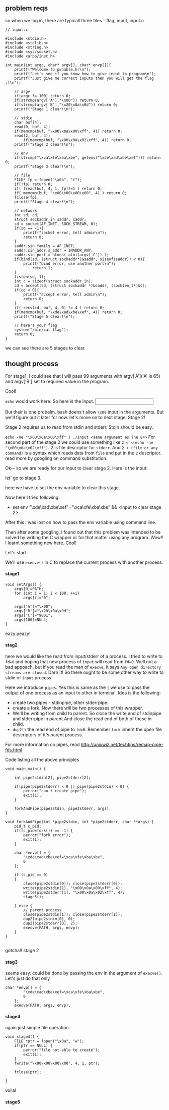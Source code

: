 ## problem reqs
so when we log in, there are typicall three files - flag, input, input.c

```
// input.c

#include <stdio.h>
#include <stdlib.h>
#include <string.h>
#include <sys/socket.h>
#include <arpa/inet.h>

int main(int argc, char* argv[], char* envp[]){
	printf("Welcome to pwnable.kr\n");
	printf("Let's see if you know how to give input to program\n");
	printf("Just give me correct inputs then you will get the flag :)\n");

	// argv
	if(argc != 100) return 0;
	if(strcmp(argv['A'],"\x00")) return 0;
	if(strcmp(argv['B'],"\x20\x0a\x0d")) return 0;
	printf("Stage 1 clear!\n");	

	// stdio
	char buf[4];
	read(0, buf, 4);
	if(memcmp(buf, "\x00\x0a\x00\xff", 4)) return 0;
	read(2, buf, 4);
        if(memcmp(buf, "\x00\x0a\x02\xff", 4)) return 0;
	printf("Stage 2 clear!\n");
	
	// env
	if(strcmp("\xca\xfe\xba\xbe", getenv("\xde\xad\xbe\xef"))) return 0;
	printf("Stage 3 clear!\n");

	// file
	FILE* fp = fopen("\x0a", "r");
	if(!fp) return 0;
	if( fread(buf, 4, 1, fp)!=1 ) return 0;
	if( memcmp(buf, "\x00\x00\x00\x00", 4) ) return 0;
	fclose(fp);
	printf("Stage 4 clear!\n");	

	// network
	int sd, cd;
	struct sockaddr_in saddr, caddr;
	sd = socket(AF_INET, SOCK_STREAM, 0);
	if(sd == -1){
		printf("socket error, tell admin\n");
		return 0;
	}
	saddr.sin_family = AF_INET;
	saddr.sin_addr.s_addr = INADDR_ANY;
	saddr.sin_port = htons( atoi(argv['C']) );
	if(bind(sd, (struct sockaddr*)&saddr, sizeof(saddr)) < 0){
		printf("bind error, use another port\n");
    		return 1;
	}
	listen(sd, 1);
	int c = sizeof(struct sockaddr_in);
	cd = accept(sd, (struct sockaddr *)&caddr, (socklen_t*)&c);
	if(cd < 0){
		printf("accept error, tell admin\n");
		return 0;
	}
	if( recv(cd, buf, 4, 0) != 4 ) return 0;
	if(memcmp(buf, "\xde\xad\xbe\xef", 4)) return 0;
	printf("Stage 5 clear!\n");

	// here's your flag
	system("/bin/cat flag");	
	return 0;
}
```

we can see there are 5 stages to clear.

## thought process
For stage1, I could see that I will pass 99 arguments with argv['A']('A' is 65) and argv['B'] set to required value in the program.

Cool!

`echo` would work here. So here is the input.
<input>

But their is one probelm. bash doens't allow `\x00` input in the arguments. But we'll figure out it later for now. let's move on to next stage. Stage 2!

Stage 2 requires us to read from stdin and stderr. Stdin should be easy.

`echo -ne "\x00\x0a\x00\xff" | ./input <same argument as lne 84>`
For second part of the stage 2 we could use something like `2 < <(echo -ne "\x00\x0a\x02\xff")`. 2 is file descriptor for `stderr`. And `2 < (file or any command)` is a syntax which reads data from `file` and put in the `2` descriptor. read more by googling on command substitution.

Ok-- so we are ready for our input to clear stage 2. Here is the input:

<echo-command>
  
 
let' go to stage 3.

here we have to set the env variable to clear this stage.

Now here I tried following:
- set env "\xde\xad\xbe\xef"="\xca\xfe\xba\xbe" && <input to clear stage 2>

After this I was lost on how to pass the env variable using command line.

Then after some googling, I found out that this problem was intended to be solved by writing the C wrapper or for that matter using any program. Wow!! I learnt something new here. Cool!

Let's start

We'll use `execve()` in C to replace the current process with another process.

#### stage1
```
void setArgs() {
	args[0]=PATH;
	for (int i = 1; i < 100; ++i)
		args[i]="0";

	args['A']="\x00";
	args['B']="\x20\x0a\x0d";
	args['C']="9001";
	args[100]=NULL;
}

```

eazy peazy!

#### stag2
here we would like the read from input/stderr of a process. I tried to write to `fd=0` and hoping that new process of `input` will read from `fd=0`. Well not a bad appoach, but if you read the man of `execve`, it says `Any open directory streams are closed`. Darn it!
So there ought to be some other way to write to stdin of `input` process.

Here we introduce `pipes`. Yes this is same as the `|` we use to pass the output of one process as an input to other in terminal. Idea is the following:
- create two pipes - stdinpipe, other stderrpipe. 
- create a fork. Now there will be two processes of this wrapper.
- We'll be writing from child to parent. So close the write end of stdinpipe and stderrpipe in parent.And close the read end of both of these in child.
- `dup2()` the read end of pipe to `fd=0`. Remember `fork` inherit the open file descriptors of it's parent process.

For more information on pipes, read  http://unixwiz.net/techtips/remap-pipe-fds.html

Code listing all the above principles

```
void main_main() {
	
	int pipe2stdin[2], pipe2stderr[2];

	if(pipe(pipe2stderr) < 0 || pipe(pipe2stdin) < 0) {
		perror("can't create pipe");
		exit(1);
	}

	forkAndPipe(pipe2stdin, pipe2stderr, args);
}

void forkAndPipe(int *pipe2stdin, int *pipe2stderr, char **args) {
	pid_t c_pid; 
	if((c_pid=fork()) == -1) {
		perror("fork error");
		exit(1);
	}

	char *envp[] = {
		"\xde\xad\xbe\xef=\xca\xfe\xba\xbe",
		0
	};

	if (c_pid == 0)
	{
		close(pipe2stdin[0]); close(pipe2stderr[0]);
		write(pipe2stdin[1], "\x00\x0a\x00\xff", 4);
		write(pipe2stderr[1], "\x00\x0a\x02\xff", 4);
		stage5();
		
	} else {
		// parent process 
		close(pipe2stdin[1]); close(pipe2stderr[1]);
		dup2(pipe2stdin[0], 0);
		dup2(pipe2stderr[0], 2);
		execve(PATH, args, envp);
	}
}


```

gotcha!! stage 2

#### stag3
seems easy. could be done by passing the env in the argument of `execve()`. Let's just do that only

```
char *envp[] = {
		"\xde\xad\xbe\xef=\xca\xfe\xba\xbe",
		0
	};
	execve(PATH, args, envp);

```

#### stage4

again just simple file operation. 

```
void stage4() {
	FILE *ptr = fopen("\x0a", "w");
	if(ptr == NULL) {
		perror("file not able to create");
		exit(1);
	}
	fwrite("\x00\x00\x00\x00", 4, 1, ptr);

    fclose(ptr);
    
}
```

voila!

#### stage5

